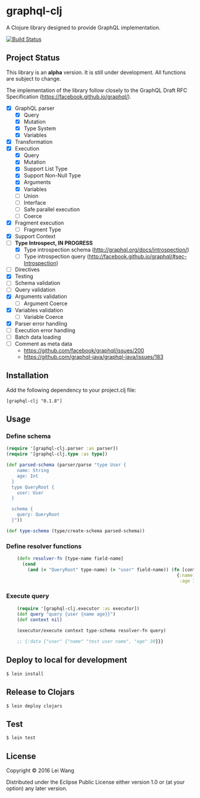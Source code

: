 # graphql-clj

A Clojure library designed to provide GraphQL implementation.

[![Build Status](https://travis-ci.org/tendant/graphql-clj.svg?branch=master)](https://travis-ci.org/tendant/graphql-clj)

## Project Status

This library is an **alpha** version. It is still under development. All functions are subject to change.

The implementation of the library follow closely to the GraphQL Draft RFC Specification (https://facebook.github.io/graphql/).

- [x] GraphQL parser
    * [x] Query
    * [x] Mutation
    * [x] Type System
    * [x] Variables
- [x] Transformation
- [x] Execution
    * [x] Query
    * [x] Mutation
    * [x] Support List Type
    * [x] Support Non-Null Type
    * [x] Arguments
    * [x] Variables
    * [ ] Union
    * [ ] Interface
    * [ ] Safe parallel execution
    * [ ] Coerce
- [x] Fragment execution
    * [ ] Fragment Type
- [x] Support Context
- [ ] __Type Introspect, IN PROGRESS__
    * [x] Type introspection schema (http://graphql.org/docs/introspection/)
    * [ ] Type introspection query (http://facebook.github.io/graphql/#sec-Introspection)
- [ ] Directives
- [x] Testing
- [ ] Schema validation
- [ ] Query validation
- [X] Arguments validation
    * [ ] Argument Coerce
- [X] Variables validation
    * [ ] Variable Coerce
- [X] Parser error handling
- [ ] Execution error handling
- [ ] Batch data loading
- [ ] Comment as meta data
    * https://github.com/facebook/graphql/issues/200
    * https://github.com/graphql-java/graphql-java/issues/183

## Installation

Add the following dependency to your project.clj file:

    [graphql-clj "0.1.8"]

## Usage

### Define schema

```clojure
(require '[graphql-clj.parser :as parser])
(require '[graphql-clj.type :as type])

(def parsed-schema (parser/parse "type User {
    name: String
    age: Int
  }
  type QueryRoot {
    user: User
  }

  schema {
    query: QueryRoot
  }"))

(def type-schema (type/create-schema parsed-schema))
```

### Define resolver functions

```clojure
    (defn resolver-fn [type-name field-name]
      (cond
        (and (= "QueryRoot" type-name) (= "user" field-name)) (fn [context parent & args]
                                                                {:name "test user name"
                                                                 :age 30})))
```
### Execute query
```clojure
    (require '[graphql-clj.executor :as executor])
    (def query "query {user {name age}}")
    (def context nil)
    
    (executor/execute context type-schema resolver-fn query)

    ;; {:data {"user" {"name" "test user name", "age" 30}}}
```
## Deploy to local for development

    $ lein install

## Release to Clojars

    $ lein deploy clojars

## Test

    $ lein test

## License

Copyright © 2016 Lei Wang

Distributed under the Eclipse Public License either version 1.0 or (at
your option) any later version.
